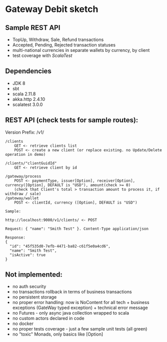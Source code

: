 Gateway Debit sketch
=========================

## Sample REST API 
* TopUp, Withdraw, Sale, Refund transactions
* Accepted, Pending, Rejected transaction statuses
* multi-national currencies in separate wallets by currency, by client
* test coverage with *ScalaTest*

## Dependencies
* JDK 8
* sbt
* scala 2.11.8
* akka.http 2.4.10
* scalatest 3.0.0

## REST API (check tests for sample routes):
Version Prefix: /v1/
```
/clients
    GET <- retrieve clients list
    POST <- create a new client (or replace existing. no Update/Delete operation in demo)
    
/clients/"clientGuidId"
    GET <- retrieve client by id
```    

``` 
/gateway/process
    POST <- paymentType, issuer[Option], receiver[Option], currency([Option], DEFAULT is "USD"), amount(check >= 0)
    (check that Client's total > transaction amount to process it, if withdraw / sale)
/gateway/wallet
    POST <- clientId, currency ([Option], DEFAULT is "USD")
``` 

```
Sample:

http://localhost:9000/v1/clients/ <- POST

Request: { "name": "Smith Test" }. Content-Type application/json

Response:
{
  "id": "45f535d0-7efb-4471-ba82-c61f5e0a4cd6",
  "name": "Smith Test",
  "isActive": true
}
``` 

## Not implemented:
* no auth security
* no transactions rollback in terms of business transactions
* no persistent storage
* no proper error handling: now is NoContent for all tech + business exceptions (GateWay typed exception) + technical error message
* no Futures - only async java collection wrapped to scala
* no custom actors declared in code
* no docker
* no proper tests coverage - just a few sample unit tests (all green)
* no "toxic" Monads, only basics like [Option]